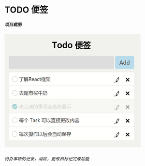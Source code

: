 # TODO 便签
<h5>项目截图<h5/>
<img src="https://github.com/xiaoshiziha/todo/blob/master/image/%E9%A1%B9%E7%9B%AE%E6%88%AA%E5%9B%BE.png" width="450" height="375" alt="图片加载失败时，显示这段字"/>
<h6>待办事项的记录，消除，更改和标记完成功能<h6/>


